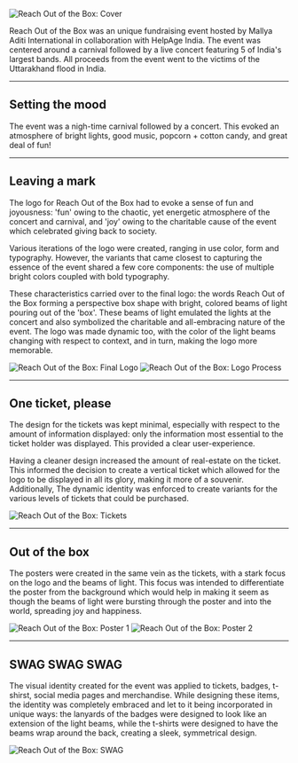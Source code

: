 <div class="post-header">

![Reach Out of the Box: Cover](cover.svg 'Reach Out of the Box: Cover')

</div>

<div class="post-body">

Reach Out of the Box was an unique fundraising event hosted by Mallya Aditi International in collaboration with HelpAge India. The event was centered around a carnival followed by a live concert featuring 5 of India's largest bands. All proceeds from the event went to the victims of the Uttarakhand flood in India.

---

## Setting the mood

The event was a nigh-time carnival followed by a concert. This evoked an atmosphere of bright lights, good music, popcorn + cotton candy, and great deal of fun!

---

## Leaving a mark

The logo for Reach Out of the Box had to evoke a sense of fun and joyousness: 'fun' owing to the chaotic, yet energetic atmosphere of the concert and carnival, and 'joy' owing to the charitable cause of the event which celebrated giving back to society.

Various iterations of the logo were created, ranging in use color, form and typography. However, the variants that came closest to capturing the essence of the event shared a few core components: the use of multiple bright colors coupled with bold typography.

These characteristics carried over to the final logo: the words Reach Out of the Box forming a perspective box shape with bright, colored beams of light pouring out of the 'box'. These beams of light emulated the lights at the concert and also symbolized the charitable and all-embracing nature of the event. The logo was made dynamic too, with the color of the light beams changing with respect to context, and in turn, making the logo more memorable.

<div class="image image-light image-vertical">

![Reach Out of the Box: Final Logo](1.png 'ReachOut: Final Logo')
![Reach Out of the Box: Logo Process](2.png 'Reach Out of the Box: Logo Process')

</div>

---

## One ticket, please

The design for the tickets was kept minimal, especially with respect to the amount of information displayed: only the information most essential to the ticket holder was displayed. This provided a clear user-experience.

Having a cleaner design increased the amount of real-estate on the ticket. This informed the decision to create a vertical ticket which allowed for the logo to be displayed in all its glory, making it more of a souvenir. Additionally, The dynamic identity was enforced to create variants for the various levels of tickets that could be purchased.

<div class="image image-light">

![Reach Out of the Box: Tickets](3.png 'Reach Out of the Box: Tickets')

</div>

---

## Out of the box

The posters were created in the same vein as the tickets, with a stark focus on the logo and the beams of light. This focus was intended to differentiate the poster from the background which would help in making it seem as though the beams of light were bursting through the poster and into the world, spreading joy and happiness.

<div class="image image-dark">

![Reach Out of the Box: Poster 1](5.png 'ReachOut: Logo Process')
![Reach Out of the Box: Poster 2](4.png 'ReachOut: Logo Process')

</div>

---

## SWAG SWAG SWAG

The visual identity created for the event was applied to tickets, badges, t-shirst, social media pages and merchandise. While designing these items, the identity was completely embraced and let to it being incorporated in unique ways: the lanyards of the badges were designed to look like an extension of the light beams, while the t-shirts were designed to have the beams wrap around the back, creating a sleek, symmetrical design.

<div class="image image-light">

![Reach Out of the Box: SWAG](6.png 'ReachOut: Logo Process')

</div>

</div>

<!-- <div class="image image-light">

![Learned](https://mir-s3-cdn-cf.behance.net/project_modules/fs/8b88ec66009859.5b0ce45581186.png "Learned")

</div> -->
